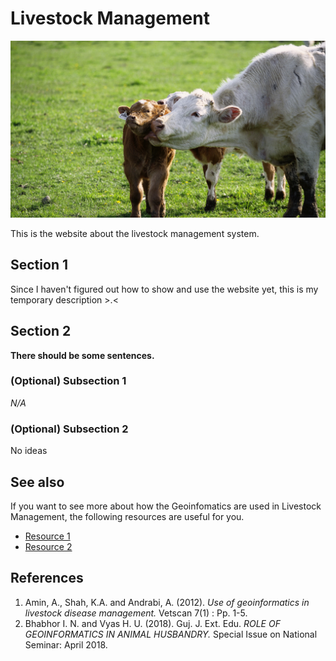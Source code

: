 # Livestock Management
![](img\Cover.jpg)

This is the website about the livestock management system. 



## Section 1
Since I haven't figured out how to show and use the website yet, this is my temporary description >.<

## Section 2
**There should be some sentences.**
### (Optional) Subsection 1
*N/A*
### (Optional) Subsection 2
No ideas


## See also
If you want to see more about how the Geoinfomatics are used in Livestock Management, the following resources are useful for you.
- [Resource 1](https://www.gjoee.org/papers/874.pdf)
- [Resource 2](https://journal.vetscan.co.in/index.php/vs/article/view/111)

## References
1. Amin, A., Shah, K.A. and Andrabi, A. (2012). *Use of geoinformatics in livestock disease management.* Vetscan 7(1) : Pp. 1-5.
2. Bhabhor I. N. and Vyas H. U. (2018). Guj. J. Ext. Edu. *ROLE OF GEOINFORMATICS IN ANIMAL HUSBANDRY.* Special Issue on National Seminar: April 2018.